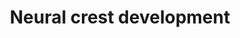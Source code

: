 ---
annotations:
- type: Pathway Ontology
  value: signaling pathway pertinent to development
authors:
- Gwo
- MaintBot
- Ddigles
- Khanspers
description: This pathway displays genes required for different processes in neural
  crest development. It is based on genetic and signaling interactions.
last-edited: 2014-01-29
organisms:
- Danio rerio
redirect_from:
- /index.php/Pathway:WP548
- /instance/WP548
schema-jsonld:
- '@context': https://schema.org/
  '@id': https://wikipathways.github.io/pathways/WP548.html
  '@type': Dataset
  creator:
    '@type': Organization
    name: WikiPathways
  description: This pathway displays genes required for different processes in neural
    crest development. It is based on genetic and signaling interactions.
  keywords:
  - qdprb1
  - dlx5a
  - foxd3
  - zic2a
  - silva
  - gchfr
  - pts
  - bmp2b
  - csf1r
  - tyr
  - aox3
  - dct
  - ednrb1
  - plp1a
  - plp1b
  - kitb
  - zic5
  - msxb
  - qdpra
  - sox10
  - zic2b
  - oca2
  - slc24a5
  - snai1b
  - dlx3b
  - bmp7b
  - twist1b
  - pcbd1
  - twist1a
  - gch2
  - mbz
  - silvb
  - dlx4a
  - bcmo1
  - msxe
  - slc45a2
  - sox9b
  - kita
  - dlx2a
  - zic1
  - pah
  - ret1
  - spra
  - msxc
  - egr2b
  - pax7a
  - wnt8a
  - tyrp1b
  - id2a
  - zic3
  - mitfa
  - phox2b
  - mbp
  - pax3a
  - bmp7a
  - dlx1a
  - tfap2a
  - myca
  - dlx4b
  - ltk
  license: CC0
  name: Neural crest development
seo: CreativeWork
title: Neural crest development
wpid: WP548
---